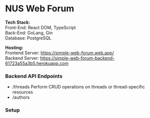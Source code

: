 # NUS Web Forum

**Tech Stack:**  
Front-End: React DOM, TypeScript  
Back-End: GoLang, Gin  
Database: PostgreSQL

**Hosting:**  
Frontend Server: https://simple-web-forum.web.app/  
Backend Server: https://simple-web-forum-backend-61723a55a3b5.herokuapp.com

### Backend API Endpoints  
- /threads
Perform CRUD operations on threads or thread-specific resources
- /authors

### Setup  
